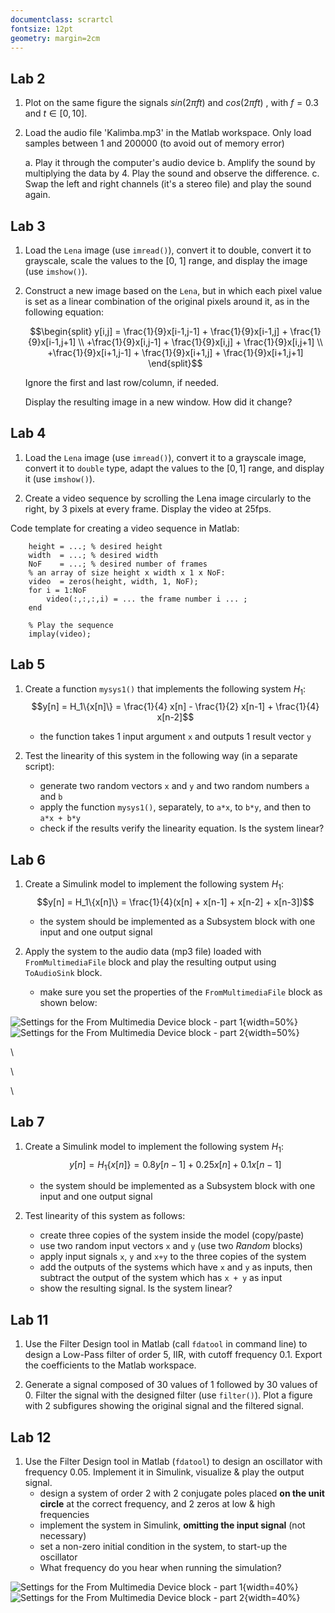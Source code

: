 ```yaml
---
documentclass: scrartcl
fontsize: 12pt
geometry: margin=2cm
---
```



## Lab 2

1. Plot on the same figure the signals $sin(2 \pi f t)$ and $cos(2 \pi f t)$ , with $f = 0.3$ and $t \in [0, 10]$.

2. Load the audio file 'Kalimba.mp3' in the Matlab workspace. Only load samples between 1 and 200000 (to avoid out of memory error)

    a. Play it through the computer's audio device
    b. Amplify the sound by multiplying the data by 4. Play the sound and observe the difference.
    c. Swap the left and right channels (it's a stereo file) and play the sound again.
  
  
## Lab 3

1. Load the `Lena` image (use `imread()`), convert it to double, convert it to grayscale, 
scale the values to the [0, 1] range, and display the image (use `imshow()`).

2. Construct a new image based on the `Lena`, but in which each pixel value
is set as a linear combination of the original pixels around it, as in the following equation:

    $$\begin{split}
y[i,j] = \frac{1}{9}x[i-1,j-1] + \frac{1}{9}x[i-1,j] + \frac{1}{9}x[i-1,j+1] \\
        +\frac{1}{9}x[i,j-1]   + \frac{1}{9}x[i,j]   + \frac{1}{9}x[i,j+1] \\
        +\frac{1}{9}x[i+1,j-1] + \frac{1}{9}x[i+1,j] + \frac{1}{9}x[i+1,j+1]
\end{split}$$

	Ignore the first and last row/column, if needed. 
    
	Display the resulting image in a new window. How did it change?


## Lab 4

1. Load the `Lena` image (use `imread()`),
convert it to a grayscale image,
convert it to `double` type,
adapt the values to the $[0,1]$ range,
and display it (use `imshow()`).

2. Create a video sequence by scrolling the Lena image 
circularly to the right, by $3$ pixels at every frame. 
Display the video at 25fps.


Code template for creating a video sequence in Matlab:

```
    height = ...; % desired height
    width  = ...; % desired width
    NoF    = ...; % desired number of frames
    % an array of size height x width x 1 x NoF:
    video  = zeros(height, width, 1, NoF);   
    for i = 1:NoF
        video(:,:,:,i) = ... the frame number i ... ;
    end

    % Play the sequence
    implay(video);
```


## Lab 5

1. Create a function `mysys1()` that implements the following system $H_1$:
$$y[n] = H_1\{x[n]\} = \frac{1}{4} x[n] - \frac{1}{2} x[n-1] + \frac{1}{4} x[n-2]$$
    - the function takes 1 input argument `x` and outputs 1 result vector `y`

2. Test the linearity of this system in the following way (in a separate script):
    - generate two random vectors `x` and `y` and two random numbers `a` and `b`
    - apply the function `mysys1()`, separately, to `a*x`, to `b*y`, and then to `a*x + b*y`
    - check if the results verify the linearity equation. Is the system linear?


## Lab 6

1. Create a Simulink model to implement the following system $H_1$:
$$y[n] = H_1\{x[n]\} = \frac{1}{4}(x[n]  + x[n-1] + x[n-2] + x[n-3])$$
    - the system should be implemented as a Subsystem block with one input and one output signal

1. Apply the system to the audio data (mp3 file) loaded with `FromMultimediaFile` block and play the resulting output using `ToAudioSink` block.
    - make sure you set the properties of the `FromMultimediaFile` block as shown below:

![Settings for the *From Multimedia Device* block - part 1](img/L4_Settings_FromMMDevice_1.png){width=50%}
![Settings for the *From Multimedia Device* block - part 2](img/L4_Settings_FromMMDevice_2.png){width=50%}
    
    
\ 

\ 

\ 
    
## Lab 7

1. Create a Simulink model to implement the following system $H_1$:
$$y[n] = H_1\{x[n]\} = 0.8 y[n-1] + 0.25 x[n]  + 0.1 x[n-1]$$
    - the system should be implemented as a Subsystem block with one input and one output signal

2. Test linearity of this system as follows:
    - create three copies of the system inside the model (copy/paste)
    - use two random input vectors `x` and `y` (use two *Random* blocks)
    - apply input signals `x`, `y` and `x+y` to the three copies of the system 
    - add the outputs of the systems which have `x` and `y` as inputs, then subtract the output of the system which has `x + y` as input
    - show the resulting signal. Is the system linear?
    

## Lab 11

1. Use the Filter Design tool in Matlab (call `fdatool` in command line)
to design a Low-Pass filter of order 5, IIR, with cutoff frequency 0.1.
Export the coefficients to the Matlab workspace.

2. Generate a signal composed of 30 values of 1 followed by 30 values of 0. 
Filter the signal with the designed filter (use `filter()`).
Plot a figure with 2 subfigures showing the original signal and the filtered signal.


## Lab 12

1. Use the Filter Design tool in Matlab (`fdatool`) to design an oscillator
with frequency 0.05. Implement it in Simulink, visualize & play the output signal.
    * design a system of order 2 with 2 conjugate poles placed **on the unit circle** 
    at the correct frequency, and 2 zeros at low & high frequencies
    * implement the system in Simulink, **omitting the input signal** (not necessary)
    * set a non-zero initial condition in the system, to start-up the oscillator
    * What frequency do you hear when running the simulation?


![Settings for the *From Multimedia Device* block - part 1](img/L4_Settings_FromMMDevice_1.png){width=40%}
![Settings for the *From Multimedia Device* block - part 2](img/L4_Settings_FromMMDevice_2.png){width=40%}


